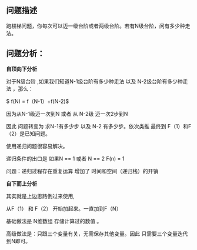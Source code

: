 ## 问题描述

跑楼梯问题，你每次可以迈一级台阶或者两级台阶。若有N级台阶，问有多少种走法。

## 问题分析：

**自顶向下分析**

对于N级台阶 ,如果我们知道N-1级台阶有多少种走法 以及 N-2级台阶有多少种走法 ，那么：

$ f(N) = f（N-1）+f(N-2)$

因为从N-1级迈一次到N 或者 从 N-2级 迈一次2步到N

因此 问题转变为 求N-1有多少步 以及 N-2 有多少步。依次类推 最终到 F（1）和F（2）是已知问题。

使用递归问题很容易解决。

递归条件的出口是  如果N == 1 或者 N == 2  F(n) = 1

问题：递归过程存在重复运算 增加了 时间和空间（递归栈）的开销

**自下而上分析**

其实就是上边思路倒过来使用,

从F（1） 和 F（2） 开始加起来。一直加到F（N）

基础做法是 N维数组  存储计算过的数值 。



高级做法是：只跟三个变量有关，无需保存其他变量。因此 只需要三个变量迭代到N即可。

